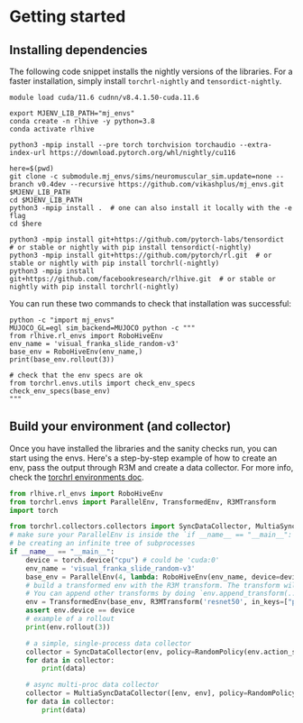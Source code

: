 
# Getting started

## Installing dependencies

The following code snippet installs the nightly versions of the libraries. For a faster installation, simply install `torchrl-nightly` and `tensordict-nightly`.

```shell
module load cuda/11.6 cudnn/v8.4.1.50-cuda.11.6

export MJENV_LIB_PATH="mj_envs"
conda create -n rlhive -y python=3.8
conda activate rlhive

python3 -mpip install --pre torch torchvision torchaudio --extra-index-url https://download.pytorch.org/whl/nightly/cu116

here=$(pwd)
git clone -c submodule.mj_envs/sims/neuromuscular_sim.update=none --branch v0.4dev --recursive https://github.com/vikashplus/mj_envs.git $MJENV_LIB_PATH
cd $MJENV_LIB_PATH
python3 -mpip install .  # one can also install it locally with the -e flag
cd $here

python3 -mpip install git+https://github.com/pytorch-labs/tensordict  # or stable or nightly with pip install tensordict(-nightly)
python3 -mpip install git+https://github.com/pytorch/rl.git  # or stable or nightly with pip install torchrl(-nightly)
python3 -mpip install git+https://github.com/facebookresearch/rlhive.git  # or stable or nightly with pip install torchrl(-nightly)

```

You can run these two commands to check that installation was successful:

```shell
python -c "import mj_envs"
MUJOCO_GL=egl sim_backend=MUJOCO python -c """
from rlhive.rl_envs import RoboHiveEnv
env_name = 'visual_franka_slide_random-v3'
base_env = RoboHiveEnv(env_name,)
print(base_env.rollout(3))

# check that the env specs are ok
from torchrl.envs.utils import check_env_specs
check_env_specs(base_env)
"""
```

## Build your environment (and collector)

Once you have installed the libraries and the sanity checks run, you can start using the envs.
Here's a step-by-step example of how to create an env, pass the output through R3M and create a data collector.
For more info, check the [torchrl environments doc](https://pytorch.org/rl/reference/envs.html).

```python
from rlhive.rl_envs import RoboHiveEnv
from torchrl.envs import ParallelEnv, TransformedEnv, R3MTransform
import torch

from torchrl.collectors.collectors import SyncDataCollector, MultiaSyncDataCollector, RandomPolicy
# make sure your ParallelEnv is inside the `if __name__ == "__main__":` condition, otherwise you'll
# be creating an infinite tree of subprocesses
if __name__ == "__main__":
    device = torch.device("cpu") # could be 'cuda:0'
    env_name = 'visual_franka_slide_random-v3'
    base_env = ParallelEnv(4, lambda: RoboHiveEnv(env_name, device=device))
    # build a transformed env with the R3M transform. The transform will be applied on a batch of data.
    # You can append other transforms by doing `env.append_transform(...)` if needed
    env = TransformedEnv(base_env, R3MTransform('resnet50', in_keys=["pixels"], download=True))
    assert env.device == device
    # example of a rollout
    print(env.rollout(3))

    # a simple, single-process data collector
    collector = SyncDataCollector(env, policy=RandomPolicy(env.action_spec), total_frames=1_000_000, frames_per_batch=200, init_random_frames=200, )
    for data in collector:
        print(data)

    # async multi-proc data collector
    collector = MultiaSyncDataCollector([env, env], policy=RandomPolicy(env.action_spec), total_frames=1_000_000, frames_per_batch=200, init_random_frames=200, )
    for data in collector:
        print(data)

```
